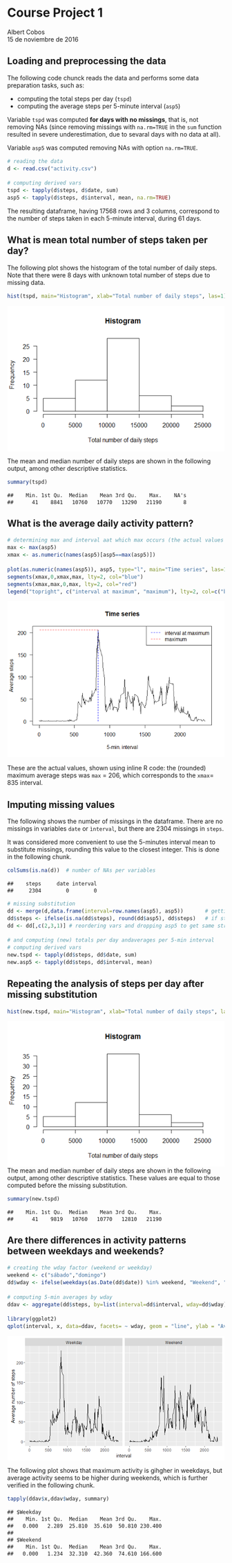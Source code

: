 # Course Project 1
Albert Cobos  
15 de noviembre de 2016  



## Loading and preprocessing the data

The following code chunck reads the data and performs some data preparation tasks, such as:

- computing the total steps per day (`tspd`)
- computing the average steps per 5-minute interval (`asp5`)

Variable `tspd` was computed **for days with no missings**, that is, not removing NAs (since removing missings with `na.rm=TRUE` in the `sum` function resulted in severe underestimation, due to sevaral days with no data at all).

Variable `asp5` was computed removing NAs with option `na.rm=TRUE`.


```r
# reading the data
d <- read.csv("activity.csv")

# computing derived vars
tspd <- tapply(d$steps, d$date, sum)
asp5 <- tapply(d$steps, d$interval, mean, na.rm=TRUE)
```

The resulting dataframe, having 17568 rows and 3 columns, correspond to the number of steps taken in each 5-minute interval, during 61 days.   

## What is mean total number of steps taken per day?

The following plot shows the histogram of the total number of daily steps. Note that there were 8 days with unknown total number of steps due to missing data.


```r
hist(tspd, main="Histogram", xlab="Total number of daily steps", las=1)
```

<img src="PA1_template_files/figure-html/histo1-1.png" style="display: block; margin: auto;" />

The mean and median number of daily steps are shown in the following output, among other descriptive statistics.


```r
summary(tspd)
```

```
##    Min. 1st Qu.  Median    Mean 3rd Qu.    Max.    NA's 
##      41    8841   10760   10770   13290   21190       8
```

## What is the average daily activity pattern?


```r
# determining max and interval aat which max occurs (the actual values will be shown in text using inline r code)
max <- max(asp5)
xmax <- as.numeric(names(asp5)[asp5==max(asp5)])

plot(as.numeric(names(asp5)), asp5, type="l", main="Time series", las=1, xlab='5-min. interval', ylab="Average steps")
segments(xmax,0,xmax,max, lty=2, col="blue")
segments(xmax,max,0,max, lty=2, col="red")
legend("topright", c("interval at maximum", "maximum"), lty=2, col=c("blue","red"))
```

![](PA1_template_files/figure-html/pattern-1.png)<!-- -->

These are the actual values, shown using inline R code: the (rounded) maximum average steps was `max` =  206, which corresponds to the `xmax`=  835 interval.

## Imputing missing values

The following shows the number of missings in the dataframe. There are no missings in variables `date` or `ìnterval`, but there are 2304 missings in `steps`. 

It was considered more convenient to use the 5-minutes interval mean to substitute missings, rounding this value to the closest integer. This is done in the following chunk.


```r
colSums(is.na(d))  # number of NAs per variables
```

```
##    steps     date interval 
##     2304        0        0
```

```r
# missing substitution
dd <- merge(d,data.frame(interval=row.names(asp5), asp5))       # getting 5-min specific averages
dd$steps <- ifelse(is.na(dd$steps), round(dd$asp5), dd$steps)   # if step is missing, use average
dd <- dd[,c(2,3,1)] # reordering vars and dropping asp5 to get same structure as d

# and computing (new) totals per day andaverages per 5-min interval
# computing derived vars
new.tspd <- tapply(dd$steps, dd$date, sum)
new.asp5 <- tapply(dd$steps, dd$interval, mean)
```


## Repeating the analysis of steps per day after missing substitution



```r
hist(new.tspd, main="Histogram", xlab="Total number of daily steps", las=1)
```

<img src="PA1_template_files/figure-html/histo2-1.png" style="display: block; margin: auto;" />
 The mean and median number of daily steps are shown in the following output, among other descriptive statistics. These values are equal to those computed before the missing substitution.
 


```r
summary(new.tspd)
```

```
##    Min. 1st Qu.  Median    Mean 3rd Qu.    Max. 
##      41    9819   10760   10770   12810   21190
```

## Are there differences in activity patterns between weekdays and weekends?

```r
# creating the wday factor (weekend or weekday)
weekend <- c("sábado","domingo")
dd$wday <- ifelse(weekdays(as.Date(dd$date)) %in% weekend, "Weekend", "Weekday")

# computing 5-min averages by wday
ddav <- aggregate(dd$steps, by=list(interval=dd$interval, wday=dd$wday), FUN=mean)

library(ggplot2)
qplot(interval, x, data=ddav, facets= ~ wday, geom = "line", ylab = "Average number of steps")
```

<img src="PA1_template_files/figure-html/wdaysends-1.png" style="display: block; margin: auto;" />

The following plot shows that maximum activity is gihgher in weekdays, but average activity seems to be higher during weekends, which is further verified in the following chunk.

```r
tapply(ddav$x,ddav$wday, summary)
```

```
## $Weekday
##    Min. 1st Qu.  Median    Mean 3rd Qu.    Max. 
##   0.000   2.289  25.810  35.610  50.810 230.400 
## 
## $Weekend
##    Min. 1st Qu.  Median    Mean 3rd Qu.    Max. 
##   0.000   1.234  32.310  42.360  74.610 166.600
```

